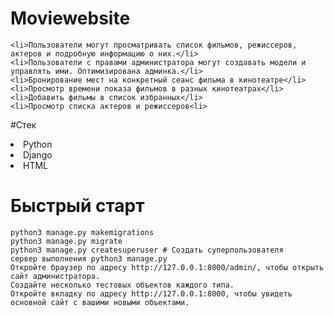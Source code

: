 # Moviewebsite

    <li>Пользователи могут просматривать список фильмов, режиссеров, актеров и подробную информацию о них.</li>
    <li>Пользователи с правами администратора могут создавать модели и управлять ими. Оптимизирована админка.</li>
    <li>Бронирование мест на конкретный сеанс фильма в кинотеатре</li>
    <li>Просмотр времени показа фильмов в разных кинотеатрах</li>
    <li>Добавить фильмы в список избранных</li>
    <li>Просмотр списка актеров и режиссеров<li>

#Cтек
<li>Python</li>
<li>Django</li>
<li>HTML</li>

# Быстрый старт


```
python3 manage.py makemigrations 
python3 manage.py migrate 
python3 manage.py createsuperuser # Создать суперпользователя
сервер выполнения python3 manage.py
Откройте браузер по адресу http://127.0.0.1:8000/admin/, чтобы открыть сайт администратора.
Создайте несколько тестовых объектов каждого типа.
Откройте вкладку по адресу http://127.0.0.1:8000, чтобы увидеть основной сайт с вашими новыми объектами.
```
